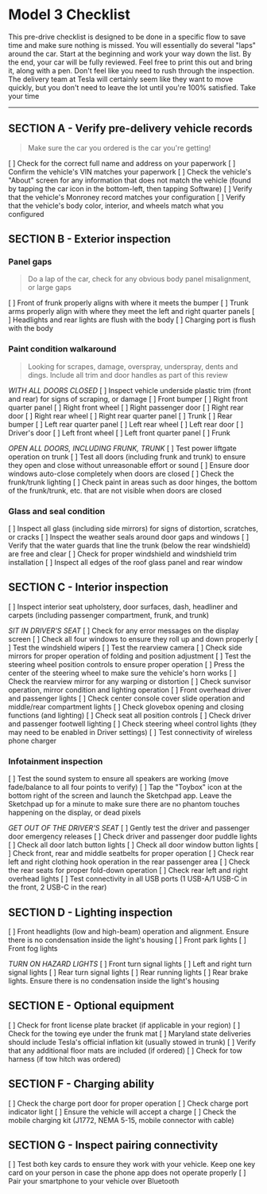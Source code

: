 # Model 3 Checklist #

This pre-drive checklist is designed to be done in a specific flow to save time and make sure nothing is missed. You will essentially do several "laps" around the car. Start at the beginning and work your way down the list. By the end, your car will be fully reviewed. Feel free to print this out and bring it, along with a pen. Don't feel like you need to rush through the inspection. The delivery team at Tesla will certainly seem like they want to move quickly, but you don't need to leave the lot until you're 100% satisfied. Take your time

---

## SECTION A - Verify pre-delivery vehicle records ##

> Make sure the car you ordered is the car you're getting!

[ ] Check for the correct full name and address on your paperwork
[ ] Confirm the vehicle's VIN matches your paperwork
[ ] Check the vehicle's "About" screen for any information that does not match the vehicle (found by tapping the car icon in the bottom-left, then tapping Software)
[ ] Verify that the vehicle's Monroney record matches your configuration
[ ] Verify that the vehicle's body color, interior, and wheels match what you configured

## SECTION B - Exterior inspection ##

### Panel gaps ###

> Do a lap of the car, check for any obvious body panel misalignment, or large gaps

[ ] Front of frunk properly aligns with where it meets the bumper
[ ] Trunk arms properly align with where they meet the left and right quarter panels
[ ] Headlights and rear lights are flush with the body
[ ] Charging port is flush with the body

### Paint condition walkaround ###

> Looking for scrapes, damage, overspray, underspray, dents and dings. Include all trim and door handles as part of this review

*WITH ALL DOORS CLOSED*
[ ] Inspect vehicle underside plastic trim (front and rear) for signs of scraping, or damage
[ ] Front bumper
[ ] Right front quarter panel
[ ] Right front wheel
[ ] Right passenger door
[ ] Right rear door
[ ] Right rear wheel
[ ] Right rear quarter panel
[ ] Trunk
[ ] Rear bumper
[ ] Left rear quarter panel
[ ] Left rear wheel
[ ] Left rear door
[ ] Driver's door
[ ] Left front wheel
[ ] Left front quarter panel
[ ] Frunk

*OPEN ALL DOORS, INCLUDING FRUNK, TRUNK*
[ ] Test power liftgate operation on trunk
[ ] Test all doors (including frunk and trunk) to ensure they open and close without unreasonable effort or sound
[ ] Ensure door windows auto-close completely when doors are closed
[ ] Check the frunk/trunk lighting
[ ] Check paint in areas such as door hinges, the bottom of the frunk/trunk, etc. that are not visible when doors are closed

### Glass and seal condition
[ ] Inspect all glass (including side mirrors) for signs of distortion, scratches, or cracks
[ ] Inspect the weather seals around door gaps and windows
[ ] Verify that the water guards that line the trunk (below the rear windshield) are free and clear
[ ] Check for proper windshield and windshield trim installation
[ ] Inspect all edges of the roof glass panel and rear window


## SECTION C - Interior inspection

[ ] Inspect interior seat upholstery, door surfaces, dash, headliner and carpets (including passenger compartment, frunk, and trunk)

*SIT IN DRIVER'S SEAT*
[ ] Check for any error messages on the display screen
[ ] Check all four windows to ensure they roll up and down properly
[ ] Test the windshield wipers
[ ] Test the rearview camera
[ ] Check side mirrors for proper operation of folding and position adjustment
[ ] Test the steering wheel position controls to ensure proper operation
[ ] Press the center of the steering wheel to make sure the vehicle's horn works
[ ] Check the rearview mirror for any warping or distortion
[ ] Check sunvisor operation, mirror condition and lighting operation
[ ] Front overhead driver and passenger lights
[ ] Check center console cover slide operation and middle/rear compartment lights
[ ] Check glovebox opening and closing functions (and lighting)
[ ] Check seat all position controls
[ ] Check driver and passenger footwell lighting
[ ] Check steering wheel control lights (they may need to be enabled in Driver settings)
[ ] Test connectivity of wireless phone charger

### Infotainment inspection
[ ] Test the sound system to ensure all speakers are working (move fade/balance to all four points to verify)
[ ] Tap the "Toybox" icon at the bottom right of the screen and launch the Sketchpad app. Leave the Sketchpad up for a minute to make sure there are no phantom touches happening on the display, or dead pixels

*GET OUT OF THE DRIVER'S SEAT*
[ ] Gently test the driver and passenger door emergency releases
[ ] Check driver and passenger door puddle lights
[ ] Check all door latch button lights
[ ] Check all door window button lights
[ ] Check front, rear and middle seatbelts for proper operation
[ ] Check rear left and right clothing hook operation in the rear passenger area
[ ] Check the rear seats for proper fold-down operation
[ ] Check rear left and right overhead lights
[ ] Test connectivity in all USB ports (1 USB-A/1 USB-C in the front, 2 USB-C in the rear)


## SECTION D - Lighting inspection
[ ] Front headlights (low and high-beam) operation and alignment. Ensure there is no condensation inside the light's housing
[ ] Front park lights
[ ] Front fog lights

*TURN ON HAZARD LIGHTS*
[ ] Front turn signal lights
[ ] Left and right turn signal lights
[ ] Rear turn signal lights
[ ] Rear running lights
[ ] Rear brake lights. Ensure there is no condensation inside the light's housing


## SECTION E - Optional equipment
[ ] Check for front license plate bracket (if applicable in your region)
[ ] Check for the towing eye under the frunk mat
[ ] Maryland state deliveries should include Tesla's official inflation kit (usually stowed in trunk)
[ ] Verify that any additional floor mats are included (if ordered)
[ ] Check for tow harness (if tow hitch was ordered)


## SECTION F - Charging ability
[ ] Check the charge port door for proper operation
[ ] Check charge port indicator light
[ ] Ensure the vehicle will accept a charge
[ ] Check the mobile charging kit (J1772, NEMA 5-15, mobile connector with cable)


## SECTION G - Inspect pairing connectivity
[ ] Test both key cards to ensure they work with your vehicle. Keep one key card on your person in case the phone app does not operate properly
[ ] Pair your smartphone to your vehicle over Bluetooth
